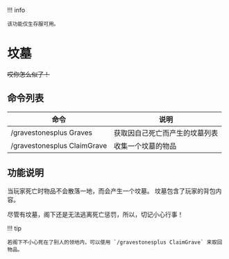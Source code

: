 !!! info

    该功能仅生存服可用。

# 坟墓

~~哎你怎么似了！~~

## 命令列表

| 命令                          | 说明              |
|-----------------------------|-----------------|
| /gravestonesplus Graves     | 获取因自己死亡而产生的坟墓列表 |
| /gravestonesplus ClaimGrave | 收集一个坟墓的物品       |

## 功能说明

当玩家死亡时物品不会散落一地，而会产生一个坟墓。
坟墓包含了玩家的背包内容。

尽管有坟墓，阁下还是无法逃离死亡惩罚，所以，切记小心行事！

!!! tip

    若阁下不小心死在了别人的领地内，可以使用 `/gravestonesplus ClaimGrave` 来取回物品。
